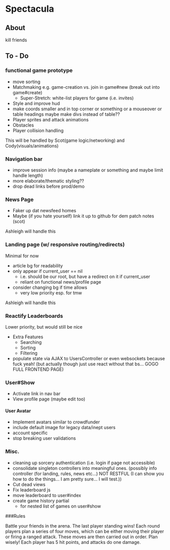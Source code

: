 # Spectacula
## About
kill friends
## To - Do
### functional game prototype
* move sorting
* Matchmaking e.g. game-creation vs. join in game#new (break out into game#create)
  * Super-Stretch: white-list players for game (i.e. invites)
* Style and improve hud
* make coords smaller and in top corner or something or a mouseover or table headings maybe make divs instead of table??
* Player sprites and attack animations
* Obstacles
* Player collision handling

This will be handled by Scot(game logic/networking) and Cody(visuals/animations)

### Navigation bar
* improve session info (maybe a nameplate or something and maybe limit handle length)
* more elaborate/thematic styling??
* drop dead links before prod/demo

### News Page
* Faker up dat newsfeed homes
* Maybe (if you hate yourself) link it up to github for dem patch notes (scot)

Ashleigh will handle this

### Landing page (w/ responsive routing/redirects)
Minimal for now
* article bg for readability
* only appear if current_user == nil
  * i.e. should be our root, but have a redirect on it if current_user
  * reliant on functional news/profile page
* consider changing bg if time allows
  * very low priority esp. for tmw

Ashleigh will handle this

### Reactify Leaderboards
Lower priority, but would still be nice
* Extra Features
  * Searching
  * Sorting
  * Filtering
* populate state via AJAX to UsersController or even websockets because fuck yeah! (but actually though just use react without that bs... GOGO FULL FRONTEND PAGE)

### User#Show
* Activate link in nav bar
* View profile page (maybe edit too)

#### User Avatar
* Implement avatars similar to crowdfunder
* include default image for legacy data/inept users
* account specific
* stop breaking user validations

### Misc.
* cleaning up sorcery authentication (i.e. login if page not accessible)
* consolidate singleton controllers into meaningful ones. (possibly info controller (for landing, rules, news etc...) NOT RESTFUL (I can show you how to do the things... I am pretty sure... I will test.))
* Cut dead views
* Fix leaderboard js
* move leaderboard to user#index
* create game history partial
  * for nested list of games on user#show


###Rules

Battle your friends in the arena. The last player standing wins!
Each round players plan a series of four moves, which can be either moving their player or firing a ranged attack.
These moves are then carried out in order. Plan wisely!
Each player has 5 hit points, and attacks do one damage.

